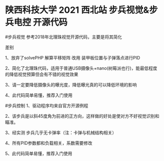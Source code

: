 # 陕西科技大学 2021 西北站 步兵视觉&步兵电控 开源代码

#步兵视觉
  参考2018年北理珠视觉开源代码，主要是将其简化

  差别

  1、放弃了solvePHP 解算平移矩阵 改用 装甲板位置与子弹落点进行PID


  2、简化了北理珠代码，适用于普通USB摄像头+nano(树莓派也行)，能最低程度的降低视觉预算但会有不错的视觉效果

  3、请一定要降低摄像头的曝光度，降低曝光真的可以降低环境的影响

  4、此代码简单易懂，推荐入门使用

#步兵控制
  1、驱动程序均来自官方开源例程

  2、该步兵是以斜45度角为前进的正方向，这样做的好处是使对方不好视觉识别和瞄准。

  3、经实测 步兵几乎无卡弹率（注：卡弹与机械结构相关）

  4、所有PID参数都和负载相关，系数需要修改

  5、此代码简单易懂，推荐入门使用
